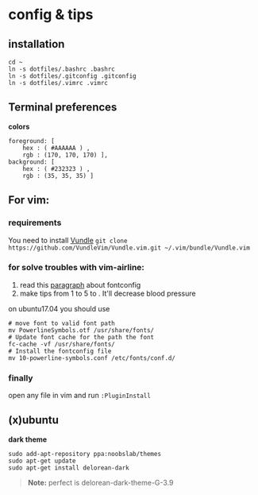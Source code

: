 # config & tips

## installation
```
cd ~
ln -s dotfiles/.bashrc .bashrc
ln -s dotfiles/.gitconfig .gitconfig
ln -s dotfiles/.vimrc .vimrc
```

## Terminal preferences
**colors**
```
foreground: [
    hex : ( #AAAAAA ) ,
    rgb : (170, 170, 170) ],
background: [
    hex : ( #232323 ) ,
    rgb : (35, 35, 35) ]
```

## For vim:

### requirements
You need to install [Vundle](https://github.com/VundleVim/Vundle.vim)
`git clone https://github.com/VundleVim/Vundle.vim.git ~/.vim/bundle/Vundle.vim`

### for solve troubles with **vim-airline**:

 1. read this [paragraph](https://powerline.readthedocs.org/en/latest/installation/linux.html#fontconfig) about fontconfig
 2. make tips from 1 to 5 to . It'll decrease blood pressure

on ubuntu17.04 you should use
```
# move font to valid font path
mv PowerlineSymbols.otf /usr/share/fonts/
# Update font cache for the path the font
fc-cache -vf /usr/share/fonts/
# Install the fontconfig file
mv 10-powerline-symbols.conf /etc/fonts/conf.d/
```

### finally

open any file in vim and run `:PluginInstall`

## (x)ubuntu

**dark theme**

```
sudo add-apt-repository ppa:noobslab/themes
sudo apt-get update
sudo apt-get install delorean-dark
```

>**Note:** perfect is delorean-dark-theme-G-3.9
